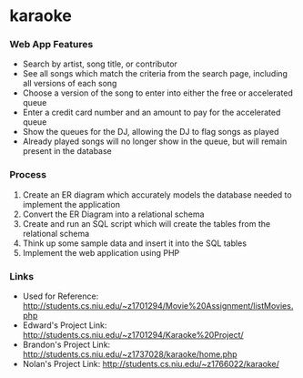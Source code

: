 # karaoke

### Web App Features
- Search by artist, song title, or contributor
- See all songs which match the criteria from the search page, including all versions of each song
- Choose a version of the song to enter into either the free or accelerated queue
- Enter a credit card number and an amount to pay for the accelerated queue
- Show the queues for the DJ, allowing the DJ to flag songs as played
- Already played songs will no longer show in the queue, but will remain present in the database

### Process
1. Create an ER diagram which accurately models the database needed to implement the application
2. Convert the ER Diagram into a relational schema
3. Create and run an SQL script which will create the tables from the relational schema
4. Think up some sample data and insert it into the SQL tables
5. Implement the web application using PHP

### Links
- Used for Reference: http://students.cs.niu.edu/~z1701294/Movie%20Assignment/listMovies.php
- Edward's Project Link: http://students.cs.niu.edu/~z1701294/Karaoke%20Project/
- Brandon's Project Link:  http://students.cs.niu.edu/~z1737028/karaoke/home.php
- Nolan's Project Link: http://students.cs.niu.edu/~z1766022/karaoke/
